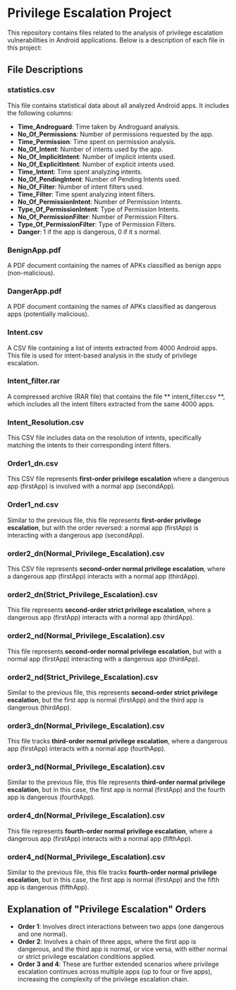 # Privilege Escalation Project

This repository contains files related to the analysis of privilege escalation vulnerabilities in Android applications. Below is a description of each file in this project:

## File Descriptions

### statistics.csv
This file contains statistical data about all analyzed Android apps. It includes the following columns:
- **Time_Androguard**: Time taken by Androguard analysis.
- **No_Of_Permissions**: Number of permissions requested by the app.
- **Time_Permission**: Time spent on permission analysis.
- **No_Of_Intent**: Number of intents used by the app.
- **No_Of_ImplicitIntent**: Number of implicit intents used.
- **No_Of_ExplicitIntent**: Number of explicit intents used.
- **Time_Intent**: Time spent analyzing intents.
- **No_Of_PendingIntent**: Number of Pending Intents used.
- **No_Of_Filter**: Number of intent filters used.
- **Time_Filter**: Time spent analyzing intent filters.
- **No_Of_PermissionIntent**: Number of Permission Intents.
- **Type_Of_PermissionIntent**: Type of Permission Intents.
- **No_Of_PermissionFilter**: Number of Permission Filters.
- **Type_Of_PermissionFilter**: Type of Permission Filters.
- **Danger**: 1 if the app is dangerous, 0 if it s normal.

### BenignApp.pdf
A PDF document containing the names of APKs classified as benign apps (non-malicious).

###  DangerApp.pdf 
A PDF document containing the names of APKs classified as dangerous apps (potentially malicious).

###  Intent.csv 
A CSV file containing a list of intents extracted from 4000 Android apps. This file is used for intent-based analysis in the study of privilege escalation.

###  Intent_filter.rar 
A compressed archive (RAR file) that contains the file ** intent_filter.csv **, which includes all the intent filters extracted from the same 4000 apps. 

###  Intent_Resolution.csv 
This CSV file includes data on the resolution of intents, specifically matching the intents to their corresponding intent filters.

###  Order1_dn.csv 
This CSV file represents **first-order privilege escalation** where a dangerous app (firstApp) is involved with a normal app (secondApp).
###   Order1_nd.csv  
Similar to the previous file, this file represents **first-order privilege escalation**, but with the order reversed: a normal app (firstApp) is interacting with a dangerous app (secondApp).

###   order2_dn(Normal_Privilege_Escalation).csv  
This CSV file represents **second-order normal privilege escalation**, where a dangerous app (firstApp) interacts with a normal app (thirdApp). 

###   order2_dn(Strict_Privilege_Escalation).csv  
This file represents **second-order strict privilege escalation**, where a dangerous app (firstApp) interacts with a normal app (thirdApp).
###   order2_nd(Normal_Privilege_Escalation).csv  
This file represents **second-order normal privilege escalation**, but with a normal app (firstApp) interacting with a dangerous app (thirdApp).

###   order2_nd(Strict_Privilege_Escalation).csv  
Similar to the previous file, this represents **second-order strict privilege escalation**, but the first app is normal (firstApp) and the third app is dangerous (thirdApp).

###   order3_dn(Normal_Privilege_Escalation).csv  
This file tracks **third-order normal privilege escalation**, where a dangerous app (firstApp) interacts with a normal app (fourthApp).

###   order3_nd(Normal_Privilege_Escalation).csv  
Similar to the previous file, this file represents **third-order normal privilege escalation**, but in this case, the first app is normal (firstApp) and the fourth app is dangerous (fourthApp).

###   order4_dn(Normal_Privilege_Escalation).csv  
This file represents **fourth-order normal privilege escalation**, where a dangerous app (firstApp) interacts with a normal app (fifthApp).

###   order4_nd(Normal_Privilege_Escalation).csv  
Similar to the previous file, this file tracks **fourth-order normal privilege escalation**, but in this case, the first app is normal (firstApp) and the fifth app is dangerous (fifthApp).

## Explanation of "Privilege Escalation" Orders

- **Order 1**: Involves direct interactions between two apps (one dangerous and one normal).
- **Order 2**: Involves a chain of three apps, where the first app is dangerous, and the third app is normal, or vice versa, with either normal or strict privilege escalation conditions applied.
- **Order 3 and 4**: These are further extended scenarios where privilege escalation continues across multiple apps (up to four or five apps), increasing the complexity of the privilege escalation chain.

